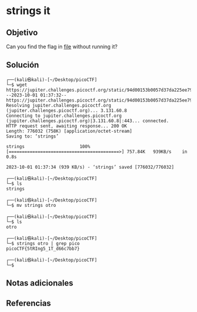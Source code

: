 # strings it
## Objetivo
Can you find the flag in [file](https://jupiter.challenges.picoctf.org/static/94d00153b0057d37da225ee79a846c62/strings) without running it?
## Solución
```
┌──(kali㉿kali)-[~/Desktop/picoCTF]
└─$ wget https://jupiter.challenges.picoctf.org/static/94d00153b0057d37da225ee79a846c62/strings
--2023-10-01 01:37:32--  https://jupiter.challenges.picoctf.org/static/94d00153b0057d37da225ee79a846c62/strings
Resolving jupiter.challenges.picoctf.org (jupiter.challenges.picoctf.org)... 3.131.60.8
Connecting to jupiter.challenges.picoctf.org (jupiter.challenges.picoctf.org)|3.131.60.8|:443... connected.
HTTP request sent, awaiting response... 200 OK
Length: 776032 (758K) [application/octet-stream]
Saving to: ‘strings’

strings                     100%[==========================================>] 757.84K   939KB/s    in 0.8s    

2023-10-01 01:37:34 (939 KB/s) - ‘strings’ saved [776032/776032]

┌──(kali㉿kali)-[~/Desktop/picoCTF]
└─$ ls
strings

┌──(kali㉿kali)-[~/Desktop/picoCTF]
└─$ mv strings otro

┌──(kali㉿kali)-[~/Desktop/picoCTF]
└─$ ls
otro

┌──(kali㉿kali)-[~/Desktop/picoCTF]
└─$ strings otro | grep pico
picoCTF{5tRIng5_1T_d66c7bb7}

┌──(kali㉿kali)-[~/Desktop/picoCTF]
└─$ 
```
## Notas adicionales
## Referencias